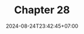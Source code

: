 ---
weight: 3900
title: "Chapter 28"
description: ""
icon: "article"
date: "2024-08-24T23:42:45+07:00"
lastmod: "2024-08-24T23:42:45+07:00"
draft: false
toc: true
---